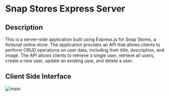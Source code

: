 # Snap Stores Express Server

## Description
This is a server-side application built using Express.js for Snap Stores, a fictional online store. The application provides an API that allows clients to perform CRUD operations on user data, including their title, description, and image. The API allows clients to retrieve a single user, retrieve all users, create a new user, update an existing user, and delete a user.

## Client Side Interface
![main](https://user-images.githubusercontent.com/101199109/219957170-77b2f27a-1fb5-411b-aff9-7d3c4ddec3c8.png)

